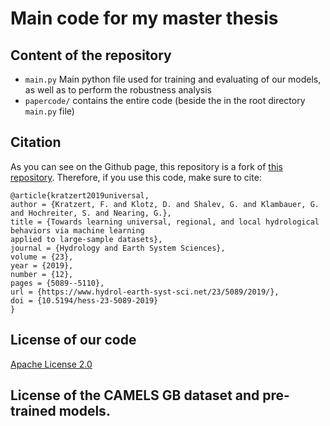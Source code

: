 # Main code for my master thesis


## Content of the repository

- `main.py` Main python file used for training and evaluating of our models, as well as to perform the robustness analysis
- `papercode/` contains the entire code (beside the in the root directory `main.py` file)


## Citation

As you can see on the Github page, this repository is a fork of [this repository](https://github.com/kratzert/ealstm_regional_modeling).
Therefore, if you use this code, make sure to cite:

```
@article{kratzert2019universal,
author = {Kratzert, F. and Klotz, D. and Shalev, G. and Klambauer, G. and Hochreiter, S. and Nearing, G.},
title = {Towards learning universal, regional, and local hydrological behaviors via machine learning 
applied to large-sample datasets},
journal = {Hydrology and Earth System Sciences},
volume = {23},
year = {2019},
number = {12},
pages = {5089--5110},
url = {https://www.hydrol-earth-syst-sci.net/23/5089/2019/},
doi = {10.5194/hess-23-5089-2019}
}
```

## License of our code
[Apache License 2.0](https://github.com/kratzert/ealstm_regional_modeling/blob/master/LICENSE)

## License of the CAMELS GB dataset and pre-trained models.
